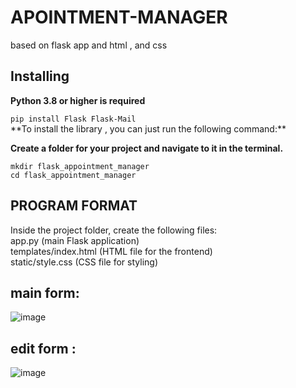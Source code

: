 # APOINTMENT-MANAGER
based on flask app and html , and css

Installing
----------

**Python 3.8 or higher is required**
<div class="p-4 overflow-y-auto"><code class="!whitespace-pre hljs language-bash">pip install Flask Flask-Mail
</code></div>
**To install the library , you can just run the following command:**

**Create a folder for your project and navigate to it in the terminal.**
<div class="p-4 overflow-y-auto"><code class="!whitespace-pre hljs language-bash"><span class="hljs-built_in">mkdir</span> flask_appointment_manager
<span class="hljs-built_in">cd</span> flask_appointment_manager
</code></div>


PROGRAM FORMAT 
--------------
Inside the project folder, create the following files:<br>
app.py (main Flask application)<br>
templates/index.html (HTML file for the frontend)<br>
static/style.css (CSS file for styling)<br>

main form:
----------
![image](https://github.com/PraneetBose/APOINTMENT-MANAGER/assets/94593299/c805df0a-6359-45d5-9bdb-26fca43d2320)

edit form :
---------
![image](https://github.com/PraneetBose/APOINTMENT-MANAGER/assets/94593299/3ff88b49-38ea-4d2d-8553-120997a5e349)

